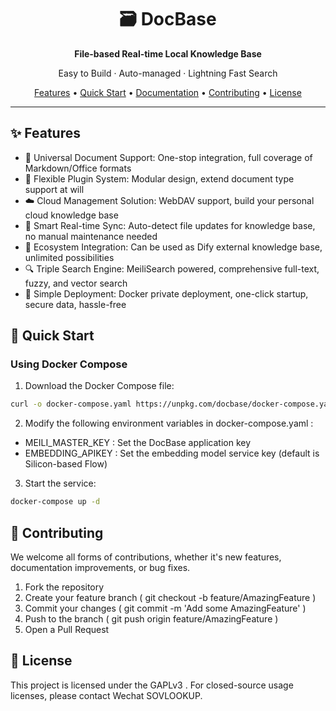 <div align="center">
  <h1>🗃️ DocBase</h1>
  <p><strong>File-based Real-time Local Knowledge Base</strong></p>
  <p>Easy to Build · Auto-managed · Lightning Fast Search</p>
</div>

<p align="center">
  <a href="#features">Features</a> •
  <a href="#quick-start">Quick Start</a> •
  <a href="https://docbase.cc">Documentation</a> •
  <a href="#contributing">Contributing</a> •
  <a href="#license">License</a>
</p>

---

## ✨ Features

- 📂 Universal Document Support: One-stop integration, full coverage of Markdown/Office formats
- 🧩 Flexible Plugin System: Modular design, extend document type support at will
- ☁️ Cloud Management Solution: WebDAV support, build your personal cloud knowledge base
- 🚀 Smart Real-time Sync: Auto-detect file updates for knowledge base, no manual maintenance needed
- 🔌 Ecosystem Integration: Can be used as Dify external knowledge base, unlimited possibilities
- 🔍 Triple Search Engine: MeiliSearch powered, comprehensive full-text, fuzzy, and vector search
- 🐳 Simple Deployment: Docker private deployment, one-click startup, secure data, hassle-free

## 🚀 Quick Start

### Using Docker Compose

1. Download the Docker Compose file:

```bash
curl -o docker-compose.yaml https://unpkg.com/docbase/docker-compose.yaml
```

2. Modify the following environment variables in docker-compose.yaml :

- MEILI_MASTER_KEY : Set the DocBase application key
- EMBEDDING_APIKEY : Set the embedding model service key (default is Silicon-based Flow)

3. Start the service:

```bash
docker-compose up -d
```

## 🤝 Contributing

We welcome all forms of contributions, whether it's new features, documentation improvements, or bug fixes.

1. Fork the repository
2. Create your feature branch ( git checkout -b feature/AmazingFeature )
3. Commit your changes ( git commit -m 'Add some AmazingFeature' )
4. Push to the branch ( git push origin feature/AmazingFeature )
5. Open a Pull Request

## 📄 License

This project is licensed under the GAPLv3 . For closed-source usage licenses, please contact Wechat SOVLOOKUP.
